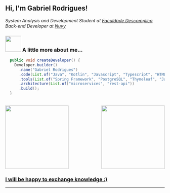 <h2> Hi, I'm Gabriel Rodrigues! </h2>
<p><em>System Analysis and Development Student at <a href="https://descomplica.com.br/faculdade/">Faculdade Descomplica</a>
</br>Back-end Developer at <a href="https://nuvy.com.br/">Nuvy</a>
</em></p>

### <img src="https://media.giphy.com/media/VgCDAzcKvsR6OM0uWg/giphy.gif" width="50"> A little more about me...  

```java
  public void createDeveloper() {
    Developer.builder()
      .name("Gabriel Rodrigues")
      .code(List.of("Java", "Kotlin", "Javascript", "Typescript", "HTML", "CSS"))
      .tools(List.of("Spring Framework", "PostgreSQL", "Thymeleaf", "Jasper Reports", "Itext"))
      .architecture(List.of("microservices", "rest-api"))
      .build();
  }
```
</br>

<div >
<a href="https://github.com/GabeHenrique">
<img height="200em" src="https://github-readme-stats.vercel.app/api?username=GabeHenrique&show_icons=true&theme=transparent&include_all_commits=true&count_private=true"/>
<img align="right"height="200em" src="https://github-readme-stats.vercel.app/api/top-langs/?username=GabeHenrique&layout=compact&langs_count=7&theme=transparent"/>

</div>


### <b>I will be happy to exchange knowledge</b> :)
---
